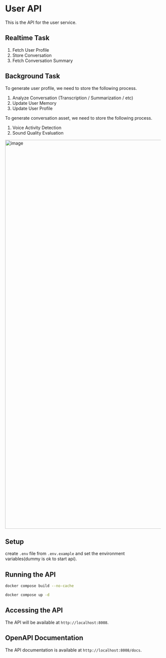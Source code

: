 # User API

This is the API for the user service.

## Realtime Task

1. Fetch User Profile
2. Store Conversation
3. Fetch Conversation Summary

## Background Task

To generate user profile, we need to store the following process.
1. Analyze Conversation (Transcription / Summarization / etc)
2. Update User Memory
3. Update User Profile

To generate conversation asset, we need to store the following process.
1. Voice Activity Detection
2. Sound Quality Evaluation



<img width="1253" alt="image" src="https://github.com/user-attachments/assets/fc076893-2e75-4584-89f0-bf1960f6a5bd" />


## Setup

create `.env` file from `.env.example` and set the environment variables(dummy is ok to start api).

## Running the API

```bash
docker compose build --no-cache
```

```bash
docker compose up -d
```

## Accessing the API

The API will be available at `http://localhost:8008`.

## OpenAPI Documentation

The API documentation is available at `http://localhost:8008/docs`.
